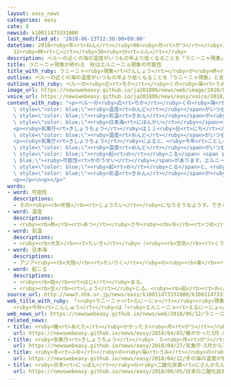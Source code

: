 ```yaml
---
layout: easy_news
categories: easy
cate: 8
newsid: k10011473331000
last_modified_at: '2018-06-13T12:30:00+09:00'
datetime: 2018<ruby>年<rt>ねん</rt></ruby>06<ruby>月<rt>がつ</rt></ruby>13<ruby>日<rt>にち</rt></ruby>
  12<ruby>時<rt>じ</rt></ruby>30<ruby>分<rt>ふん</rt></ruby>
description: ペルーの近くの海の温度がいつもの年より低くなることを「ラニーニャ現象」と言います。
title: ラニーニャ現象が終わる　秋はエルニーニョ現象の可能性
title_with_ruby: ラニーニャ<ruby>現象<rt>げんしょう</rt></ruby>が<ruby>終<rt>お</rt></ruby>わる　<ruby>秋<rt>あき</rt></ruby>はエルニーニョ<ruby>現象<rt>げんしょう</rt></ruby>の<ruby>可能性<rt>かのうせい</rt></ruby>
outline: ペルーの近くの海の温度がいつもの年より低くなることを「ラニーニャ現象」と言います。
outline_with_ruby: ペルーの<ruby>近<rt>ちか</rt></ruby>くの<ruby>海<rt>うみ</rt></ruby>の<ruby>温度<rt>おんど</rt></ruby>がいつもの<ruby>年<rt>とし</rt></ruby>より<ruby>低<rt>ひく</rt></ruby>くなることを「ラニーニャ<ruby>現象<rt>げんしょう</rt></ruby>」と<ruby>言<rt>い</rt></ruby>います。
image_url: https://newswebeasy.github.io/ja201806/news/web/image/2018/06/12/K10011473331_1806120552_1806120601_01_03.jpg
voice_url: https://newswebeasy.github.io/ja201806/news/easy/voice/2018/06/13/k10011473331000.mp4
content_with_ruby: "<p>ペルーの<ruby>近<rt>ちか</rt></ruby>くの<ruby>海<rt>うみ</rt></ruby>の<span\
  \ style=\"color: blue;\"><ruby>温度<rt>おんど</rt></ruby></span>がいつもの<ruby>年<rt>とし</rt></ruby>より<ruby>低<rt>ひく</rt></ruby>くなることを「ラニーニャ<ruby>現象<rt>げんしょう</rt></ruby>」と<ruby>言<rt>い</rt></ruby>います。<ruby>気象庁<rt>きしょうちょう</rt></ruby>によると、<ruby>去年<rt>きょねん</rt></ruby>の<ruby>秋<rt>あき</rt></ruby>からラニーニャ<ruby>現象<rt>げんしょう</rt></ruby>が<ruby>続<rt>つづ</rt></ruby>いていました。<ruby>日本<rt>にっぽん</rt></ruby>では<ruby>冬<rt>ふゆ</rt></ruby>の<span\
  \ style=\"color: blue;\"><ruby>気温<rt>きおん</rt></ruby></span>が<ruby>低<rt>ひく</rt></ruby>くなって、<ruby>特<rt>とく</rt></ruby>に<span\
  \ style=\"color: blue;\"><ruby>日本海<rt>にほんかい</rt></ruby></span><ruby>側<rt>がわ</rt></ruby>で<ruby>雪<rt>ゆき</rt></ruby>がたくさん<ruby>降<rt>ふ</rt></ruby>りました。</p>\n\
  <p><ruby>気象庁<rt>きしょうちょう</rt></ruby>は１１<ruby>日<rt>にち</rt></ruby>、５<ruby>月<rt>がつ</rt></ruby>は<ruby>海<rt>うみ</rt></ruby>の<span\
  \ style=\"color: blue;\"><ruby>温度<rt>おんど</rt></ruby></span>がいつもの<ruby>年<rt>とし</rt></ruby>と<ruby>同<rt>おな</rt></ruby>じぐらいになったため、ラニーニャ<ruby>現象<rt>げんしょう</rt></ruby>が<ruby>終<rt>お</rt></ruby>わったと<ruby>考<rt>かんが</rt></ruby>えていると<ruby>言<rt>い</rt></ruby>いました。</p>\n\
  <p><ruby>気象庁<rt>きしょうちょう</rt></ruby>によると、<ruby>今年<rt>ことし</rt></ruby>の<ruby>秋<rt>あき</rt></ruby>にはペルーの<ruby>近<rt>ちか</rt></ruby>くの<ruby>海<rt>うみ</rt></ruby>の<span\
  \ style=\"color: blue;\"><ruby>温度<rt>おんど</rt></ruby></span>がいつもの<ruby>年<rt>とし</rt></ruby>より<ruby>高<rt>たか</rt></ruby>くなる「エルニーニョ<ruby>現象<rt>げんしょう</rt></ruby>」が<span\
  \ style=\"color: blue;\"><ruby>起<rt>お</rt></ruby>こる</span> <span style=\"color:\
  \ blue;\"><ruby>可能性<rt>かのうせい</rt></ruby></span>があります。エルニーニョ<ruby>現象<rt>げんしょう</rt></ruby>が<span\
  \ style=\"color: blue;\"><ruby>起<rt>お</rt></ruby>こる</span>と、<ruby>日本<rt>にっぽん</rt></ruby>では<ruby>冬<rt>ふゆ</rt></ruby>に<span\
  \ style=\"color: blue;\"><ruby>気温<rt>きおん</rt></ruby></span>が<ruby>高<rt>たか</rt></ruby>くなることが<ruby>多<rt>おお</rt></ruby>いと<ruby>気象庁<rt>きしょうちょう</rt></ruby>は<ruby>言<rt>い</rt></ruby>っています。</p>\n\
  <p></p>\n<p></p>"
words:
- word: 可能性
  descriptions:
  - その<ruby><rb>状態</rb><rt>じょうたい</rt></ruby>になりそうなようす。できそうなようす。
- word: 温度
  descriptions:
  - <ruby><rb>熱</rb><rt>あつ</rt></ruby>さや<ruby><rb>冷</rb><rt>つめ</rt></ruby>たさの<ruby><rb>度合</rb><rt>どあ</rt></ruby>いを<ruby><rb>数字</rb><rt>すうじ</rt></ruby>で<ruby><rb>表</rb><rt>あらわ</rt></ruby>したもの。
- word: 気温
  descriptions:
  - <ruby><rb>大気</rb><rt>たいき</rt></ruby>（<ruby><rb>空気</rb><rt>くうき</rt></ruby>）の<ruby><rb>温度</rb><rt>おんど</rt></ruby>。
- word: 日本海
  descriptions:
  - アジア<ruby><rb>大陸</rb><rt>たいりく</rt></ruby>の<ruby><rb>東</rb><rt>ひがし</rt></ruby>と<ruby><rb>日本列島</rb><rt>にほんれっとう</rt></ruby>にはさまれた<ruby><rb>海</rb><rt>うみ</rt></ruby>。
- word: 起こる
  descriptions:
  - <ruby><rb>始</rb><rt>はじ</rt></ruby>まる。
  - <ruby><rb>生</rb><rt>しょう</rt></ruby>じる。<ruby><rb>起</rb><rt>お</rt></ruby>きる。
source_url: http://www3.nhk.or.jp/news/easy/k10011473331000/k10011473331000.html
web_title_with_ruby: 「<ruby>ラニーニャ<rt>らにーにゃ</rt></ruby><ruby>現象<rt>げんしょう</rt></ruby>」<ruby>終息<rt>しゅうそく</rt></ruby>も
  <ruby>今秋<rt>こんしゅう</rt></ruby>は「<ruby>エルニーニョ<rt>えるにーにょ</rt></ruby><ruby>現象<rt>げんしょう</rt></ruby>」の<ruby>可能性<rt>かのうせい</rt></ruby>
web_news_url: https://newswebeasy.github.io/news/web/2018/06/12/ラニーニャ現象終息も-今秋はエルニーニョ現象の可能性
related_news:
- title: <ruby>暖<rt>あたた</rt></ruby>かかった３<ruby>月<rt>がつ</rt></ruby>　<ruby>東日本<rt>ひがしにほん</rt></ruby>では<ruby>平均<rt>へいきん</rt></ruby><ruby>気温<rt>きおん</rt></ruby>が<ruby>今<rt>いま</rt></ruby>までで<ruby>最<rt>もっと</rt></ruby>も<ruby>高<rt>たか</rt></ruby>かった
  url: https://newswebeasy.github.io/news/easy/2018/04/03/暖かかった3月-東日本では平均気温が今までで最も高かった
- title: <ruby>気象庁<rt>きしょうちょう</rt></ruby>　５<ruby>月<rt>がつ</rt></ruby>から７<ruby>月<rt>がつ</rt></ruby>は<ruby>暑<rt>あつ</rt></ruby>くて<ruby>梅雨<rt>つゆ</rt></ruby>には<ruby>雨<rt>あめ</rt></ruby>が<ruby>多<rt>おお</rt></ruby>くなりそう
  url: https://newswebeasy.github.io/news/easy/2018/04/27/気象庁-5月から7月は暑くて梅雨には雨が多くなりそう
- title: <ruby>冬<rt>ふゆ</rt></ruby>の<ruby>海<rt>うみ</rt></ruby>の<ruby>温度<rt>おんど</rt></ruby>が<ruby>低<rt>ひく</rt></ruby>くなった<ruby>紀伊半島<rt>きいはんとう</rt></ruby>　さんごに<ruby>大<rt>おお</rt></ruby>きな<ruby>被害<rt>ひがい</rt></ruby>
  url: https://newswebeasy.github.io/news/easy/2018/04/12/冬の海の温度が低くなった紀伊半島-さんごに大きな被害
- title: <ruby>日本<rt>にっぽん</rt></ruby>の<ruby>二酸化炭素<rt>にさんかたんそ</rt></ruby>の<ruby>濃度<rt>のうど</rt></ruby>が<ruby>今<rt>いま</rt></ruby>まででいちばん<ruby>高<rt>たか</rt></ruby>くなる
  url: https://newswebeasy.github.io/news/easy/2018/06/05/日本の二酸化炭素の濃度が今まででいちばん高くなる
...
```


